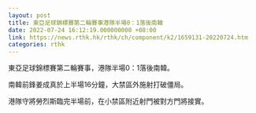 ```yaml
---
layout: post
title: 東亞足球錦標賽第二輪賽事港隊半場0：1落後南韓
date: 2022-07-24 16:12:19.000000000 +08:00
link: https://news.rthk.hk/rthk/ch/component/k2/1659131-20220724.htm
categories: rthk
---
```


東亞足球錦標賽第二輪賽事，港隊半場0：1落後南韓。

南韓前鋒姜成真於上半場16分鐘，大禁區外施射打破僵局。

港隊守將勞烈斯臨完半場前，在小禁區附近射門被對方門將接實。
